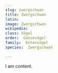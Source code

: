 ```yaml
---
slug: zwergschwan
title: Zwergschwan
latin:
image: Zwergschwan
wikipedia: 
class: Vögel
order:  Gänsevögel
family:  Entenvögel 
species:  Zwergschwan

---
```


I am content.
